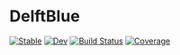 # DelftBlue

[![Stable](https://img.shields.io/badge/docs-stable-blue.svg)](https://oriolcg.github.io/DelftBlue.jl/stable)
[![Dev](https://img.shields.io/badge/docs-dev-blue.svg)](https://oriolcg.github.io/DelftBlue.jl/dev)
[![Build Status](https://github.com/oriolcg/DelftBlue.jl/actions/workflows/CI.yml/badge.svg?branch=main)](https://github.com/oriolcg/DelftBlue.jl/actions/workflows/CI.yml?query=branch%3Amain)
[![Coverage](https://codecov.io/gh/oriolcg/DelftBlue.jl/branch/main/graph/badge.svg)](https://codecov.io/gh/oriolcg/DelftBlue.jl)
